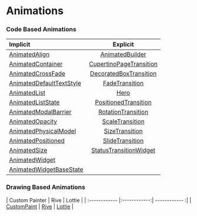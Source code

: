 # Animations

<!--
- [Material App Components](https://www.mo4tech.com/flutter-profound-and-simple-components-materialapp.html)

- [Animation basics](https://flexiple.com/app/basics-of-flutter-animations/)
- [Animations](https://blog.logrocket.com/adding-animations-to-your-flutter-app/)

- [Teddy Sign in](https://github.com/GJJ2019/Flutter-Teddy-SignIn)
- [Simple 3D button animation](https://emadeddin-eibo.medium.com/create-simple-3d-button-animation-with-flutter-d1cee2fedaf5)
-->

###  Code Based Animations

| Implicit | Explicit |
| :------------ |:------------:|
| [AnimatedAlign           ](https://api.flutter.dev/flutter/widgets/AnimatedAlign-class.html) | [AnimatedBuilder](https://api.flutter.dev/flutter/widgets/AnimatedBuilder-class.html) |
| [AnimatedContainer       ](https://api.flutter.dev/flutter/widgets/AnimatedContainer-class.html) | [CupertinoPageTransition](https://api.flutter.dev/flutter/cupertino/CupertinoPageTransition-class.html) |
| [AnimatedCrossFade       ](https://api.flutter.dev/flutter/widgets/AnimatedCrossFade-class.html) | [DecoratedBoxTransition](https://api.flutter.dev/flutter/widgets/DecoratedBoxTransition-class.html) |
| [AnimatedDefaultTextStyle](https://api.flutter.dev/flutter/widgets/AnimatedDefaultTextStyle-class.html) | [FadeTransition](https://api.flutter.dev/flutter/widgets/FadeTransition-class.html) |
| [AnimatedList            ](https://api.flutter.dev/flutter/widgets/AnimatedList-class.html) | [Hero](https://api.flutter.dev/flutter/widgets/Hero-class.html) |
| [AnimatedListState       ](https://api.flutter.dev/flutter/widgets/AnimatedListState-class.html) | [PositionedTransition](https://api.flutter.dev/flutter/widgets/PositionedTransition-class.html) |
| [AnimatedModalBarrier    ](https://api.flutter.dev/flutter/widgets/AnimatedModalBarrier-class.html) | [RotationTransition](https://api.flutter.dev/flutter/widgets/RotationTransition-class.html) |
| [AnimatedOpacity         ](https://api.flutter.dev/flutter/widgets/AnimatedOpacity-class.html) | [ScaleTransition](https://api.flutter.dev/flutter/widgets/ScaleTransition-class.html) |
| [AnimatedPhysicalModel   ](https://api.flutter.dev/flutter/widgets/AnimatedPhysicalModel-class.html) | [SizeTransition](https://api.flutter.dev/flutter/widgets/SizeTransition-class.html) |
| [AnimatedPositioned      ](https://api.flutter.dev/flutter/widgets/AnimatedPositioned-class.html) | [SlideTransition](https://api.flutter.dev/flutter/widgets/SlideTransition-class.html) |
| [AnimatedSize            ](https://api.flutter.dev/flutter/widgets/AnimatedSize-class.html) | [StatusTransitionWidget](https://api.flutter.dev/flutter/widgets/StatusTransitionWidget-class.html) |
| [AnimatedWidget          ](https://api.flutter.dev/flutter/widgets/AnimatedWidget-class.html) | |
| [AnimatedWidgetBaseState ](https://api.flutter.dev/flutter/widgets/AnimatedWidgetBaseState-class.html) | |



###  Drawing Based Animations

| Custom Painter  | Rive | Lottie |
| :------------ |:------------:| ------------ :|
| [CustomPaint](https://api.flutter.dev/flutter/widgets/CustomPaint-class.html) | [Rive](https://rive.app/) | [Lottie](https://lottiefiles.com/) |